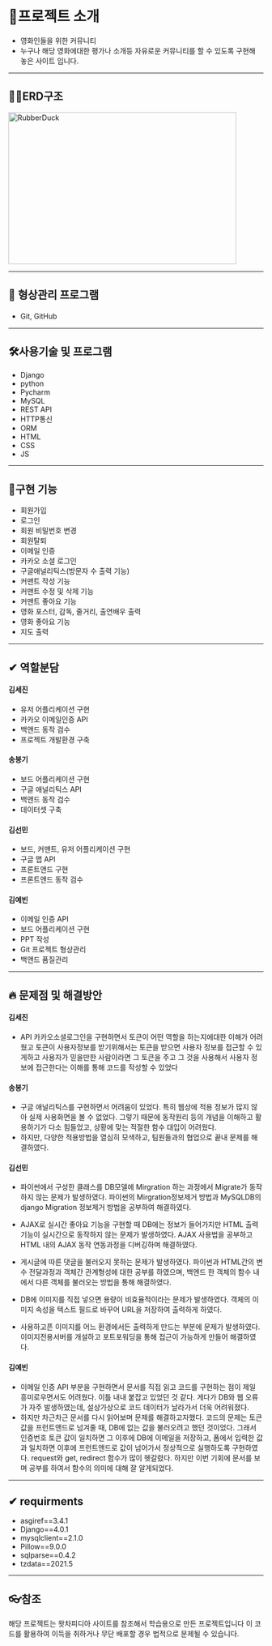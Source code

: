 <!-- # movie
## movie
### movie
movie**movie**movie

- 점으로나올려나
-----------------------------
![](https://steemit.com/images/favicons/apple-touch-icon-57x57.png) 이러고 쓰면?

[이거링크](https://github.com/kyeahi/movie/blob/master/board/forms.py)
 -->



<!-- https://file.mk.co.kr/meet/neds/2021/06/image_readtop_2021_535745_16226846584668330.jpg -->




# 👶프로젝트 소개
- 영화인들을 위한 커뮤니티
- 누구나 해당 영화에대한 평가나 소개등 자유로운 커뮤니티를 할 수 있도록 구현해 놓은 사이트 입니다. 

-------------------------------
## 🤦‍♀️ERD구조
<img src="http://222.100.67.12/Python/img/ERD최종.png" width="450px" height="300px" title="px(픽셀) 크기 설정" alt="RubberDuck"></img><br/>

-------------------------------

## 🎈 형상관리 프로그램

- Git, GitHub
　
-------------------------------

## 🛠사용기술 및 프로그램

- Django
- python
- Pycharm
- MySQL
- REST API
- HTTP통신
- ORM
- HTML
- CSS
- JS

----------------------------------

## 🥨구현 기능
- 회원가입
- 로그인
- 회원 비밀번호 변경
- 회원탈퇴
- 이메일 인증
- 카카오 소셜 로그인
- 구글애널리틱스(방문자 수 출력 기능)
- 커맨트 작성 기능
- 커맨트 수정 및 삭제 기능
- 커맨트 좋아요 기능
- 영화 포스터, 감독, 줄거리, 출연배우 출력
- 영화 좋아요 기능
- 지도 출력



----------------------------------

## ✔ 역할분담


#### 김세진
- 유저 어플리케이션 구현
- 카카오 이메일인증 API
- 백앤드 동작 검수
- 프로젝트 개발환경 구축


#### 송봉기
- 보드 어플리케이션
   구현
- 구글 애널리틱스 API
- 백앤드 동작 검수
- 데이터셋 구축



#### 김선민
- 보드, 커맨트, 유저
  어플리케이션 구현
- 구글 맵 API
- 프론트앤드 구현
- 프론트앤드 동작 검수




#### 김예빈
- 이메일 인증 API
- 보드 어플리케이션 구현
- PPT 작성
- Git 프로젝트 형상관리 
- 백앤드 품질관리



----------------------------------

## 🔥 문제점 및 해결방안


#### 김세진
- API 카카오소셜로그인을 구현하면서 토큰이 어떤 역할을 하는지에대한 이해가 어려웠고
토큰이 사용자정보를 받기위해서는 토큰을 받으면 사용자 정보를 접근할 수 있게하고 사용자가 믿을만한 사람이라면 그 토큰을 주고 
그 것을 사용해서 사용자 정보에 접근한다는 이해를 통해 코드를 작성할 수 있었다

#### 송봉기
- 구글 애널리틱스를 구현하면서 어려움이 있었다. 특히 웹상에 적용 정보가 많지 않아 실제 사용화면을 볼 수 없었다. 그렇기 때문에 동작원리 등의 개념을 이해하고 활용하기가 다소  힘들었고, 상황에 맞는 적절한 함수 대입이 어려웠다. 
- 하지만, 다양한 적용방법을 열심히 모색하고, 팀원들과의 협업으로 끝내 문제를 해결하였다.

#### 김선민
- 파이썬에서 구성한 클래스를 DB모델에 Mirgration 하는 과정에서 Migrate가 동작하지 않는 문제가 발생하였다. 파이썬의 Mirgration정보제거 방법과 MySQLDB의 django Migration 정보제거 방법을 공부하여 해결하였다.

- AJAX로 실시간 좋아요 기능을 구현할 때 DB에는 정보가 들어가지만 HTML 출력기능이 실시간으로 동작하지 않는 문제가 발생하였다. AJAX 사용법을 공부하고 HTML 내의 AJAX 동작 연동과정을 디버깅하며 해결하였다.

- 게시글에 따른 댓글을 불러오지 못하는 문제가 발생하였다. 파이썬과 HTML간의 변수 전달과정과 객체간 관계형성에 대한 공부를 하였으며, 백엔드 한 객체의 함수 내에서 다른 객체를 불러오는 방법을 통해 해결하였다. 

- DB에 이미지를 직접 넣으면 용량이 비효율적이라는 문제가 발생하였다. 객체의 이미지 속성을 텍스트 필드로 바꾸어 URL을 저장하여 출력하게 하였다.

- 사용하고픈 이미지를 어느 환경에서든 출력하게 만드는 부분에 문제가 발생하였다. 이미지전용서버를 개설하고 포트포워딩을 통해 접근이 가능하게 만들어 해결하였다.

#### 김예빈
- 이메일 인증 API 부분을 구현하면서 문서를 직접 읽고 코드를 구현하는 점이 제일 흥미로우면서도 어려웠다. 이틀 내내 붙잡고 있었던 것 같다. 게다가 DB와 웹 오류가 자주 발생하였는데, 설상가상으로 코드 데이터가 날라가서 더욱 어려워졌다.
- 하지만 차근차근 문서를 다시 읽어보며 문제를 해결하고자했다. 코드의 문제는 토큰 값을 프런트앤드로 넘겨줄 때, DB에 없는 값을 불러오려고 했던 것이었다. 그래서 인증번호 토큰 값이 일치하면 그 이후에 DB에 이메일을 저장하고, 폼에서 입력한 값과 일치하면 이후에 프런트앤드로 값이 넘어가서 정상적으로 실행하도록 구현하였다. request와 get, redirect 함수가 많이 헷갈렸다. 하지만 이번 기회에 문서를 보며 공부를 하여서 함수의 의미에 대해 잘 알게되었다.



----------------------------------

## ✔ requirments
- asgiref==3.4.1
- Django==4.0.1
- mysqlclient==2.1.0
- Pillow==9.0.0
- sqlparse==0.4.2
- tzdata==2021.5

----------------------------------


## 👓참조
해당 프로젝트는 왓차피디아 사이트를 참조해서 학습용으로 만든 프로젝트입니다
이 코드를 활용하여 이득을 취하거나 무단 배포할 경우 법적으로 문제될 수 있습니다.
